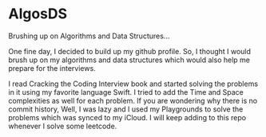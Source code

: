 # AlgosDS
Brushing up on Algorithms and Data Structures...

One fine day, I decided to build up my github profile. So, I thought I would brush up on my algorithms and data structures which would also help me prepare for the interviews.

I read Cracking the Coding Interview book and started solving the problems in it using my favorite language Swift. I tried to add the Time and Space complexities as well for each problem.
If you are wondering why there is no commit history, Well, I was lazy and I used my Playgrounds to solve the problems which was synced to my iCloud.
I will keep adding to this repo whenever I solve some leetcode.
